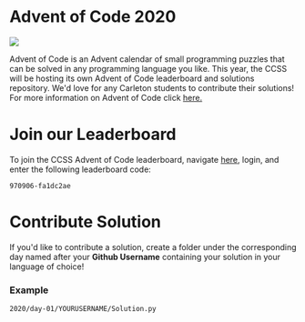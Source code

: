 # Advent of Code 2020

<img src="https://miro.medium.com/max/1200/1*XtCMwEXZe2VcH-jfcHwCBQ.jpeg">

Advent of Code is an Advent calendar of small programming puzzles that can be solved in any programming language you like. This year, the CCSS will be hosting its own Advent of Code leaderboard and solutions repository. We'd love for any Carleton students to contribute their solutions! For more information on Advent of Code click <a href="https://adventofcode.com/2020/about">here.</a>

# Join our Leaderboard

To join the CCSS Advent of Code leaderboard, navigate <a href="https://adventofcode.com/2020/leaderboard">here</a>, login, and enter the following leaderboard code:

`970906-fa1dc2ae`

# Contribute Solution

If you'd like to contribute a solution, create a folder under the corresponding day named after your <b>Github Username</b> containing your solution in your language of choice!

### Example

`2020/day-01/YOURUSERNAME/Solution.py`